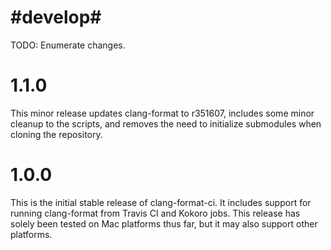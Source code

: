 # #develop#

 TODO: Enumerate changes.


# 1.1.0

This minor release updates clang-format to r351607, includes some minor cleanup to the scripts, and
removes the need to initialize submodules when cloning the repository.

# 1.0.0

This is the initial stable release of clang-format-ci. It includes support for running clang-format
from Travis CI and Kokoro jobs. This release has solely been tested on Mac platforms thus far, but
it may also support other platforms.


